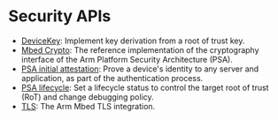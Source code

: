 # Security APIs

- [DeviceKey](../apis/security-apis.html): Implement key derivation from a root of trust key.
- [Mbed Crypto](../apis/mbed-crypto.html): The reference implementation of the cryptography interface of the Arm Platform Security Architecture (PSA).
- [PSA initial attestation](../apis/psa-initial-attestation.html): Prove a device's identity to any server and application, as part of the authentication process.
- [PSA lifecycle](../apis/psa-lifecycle.html): Set a lifecycle status to control the target root of trust (RoT) and change debugging policy.
- [TLS](../apis/tls.html): The Arm Mbed TLS integration.
